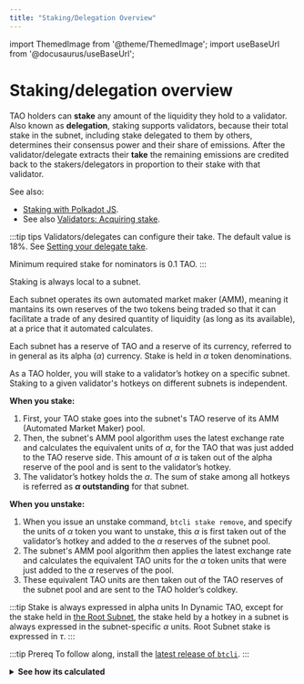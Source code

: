 ```yaml
---
title: "Staking/Delegation Overview"
---
```


import ThemedImage from '@theme/ThemedImage';
import useBaseUrl from '@docusaurus/useBaseUrl';

# Staking/delegation overview

TAO holders can **stake** any amount of the liquidity they hold to a validator. Also known as **delegation**, staking supports validators, because their total stake in the subnet, including stake delegated to them by others, determines their consensus power and their share of emissions. After the validator/delegate extracts their **take** the remaining emissions are credited back to the stakers/delegators in proportion to their stake with that validator.

See also:

- [Staking with Polkadot JS](./staking-polkadot-js.md).
- See also [Validators: Acquiring stake](../validators/index.md#acquiring-stake).

:::tip tips
Validators/delegates can configure their take. The default value is 18%. See [Setting your delegate take](#setting-your-delegate-take).

Minimum required stake for nominators is 0.1 TAO.
:::

Staking is always local to a subnet.

Each subnet operates its own automated market maker (AMM), meaning it mantains its own reserves of the two tokens being traded so that it can facilitate a trade of any desired quantity of liquidity (as long as its available), at a price that it automated calculates.

Each subnet has a reserve of TAO and a reserve of its currency, referred to in general as its alpha ($\alpha$) currency. Stake is held in $\alpha$ token denominations.

As a TAO holder, you will stake to a validator’s hotkey on a specific subnet. Staking to a given validator's hotkeys on different subnets is independent.

**When you stake:**

1. First, your TAO stake goes into the subnet's TAO reserve of its AMM (Automated Market Maker) pool.
1. Then, the subnet's AMM pool algorithm uses the latest exchange rate and calculates the equivalent units of $\alpha$, for the TAO that was just added to the TAO reserve side. This amount of $\alpha$ is taken out of the alpha reserve of the pool and is sent to the validator’s hotkey.
1. The validator’s hotkey holds the $\alpha$. The sum of stake among all hotkeys is referred as **$\alpha$ outstanding** for that subnet.

**When you unstake:**

1. When you issue an unstake command, `btcli stake remove`, and specify the units of $\alpha$ token you want to unstake, this $\alpha$ is first taken out of the validator’s hotkey and added to the $\alpha$ reserves of the subnet pool.
2. The subnet's AMM pool algorithm then applies the latest exchange rate and calculates the equivalent TAO units for the $\alpha$ token units that were just added to the $\alpha$ reserves of the pool.
3. These equivalent TAO units are then taken out of the TAO reserves of the subnet pool and are sent to the TAO holder’s coldkey.

:::tip Stake is always expressed in alpha units
In Dynamic TAO, except for the stake held in [the Root Subnet](#root-subnet-subnet-zero), the stake held by a hotkey in a subnet is always expressed in the subnet-specific $\alpha$ units. Root Subnet stake is expressed in $\tau$.
:::

:::tip Prereq
To follow along, install the [latest release of `btcli`](https://pypi.org/project/bittensor-cli/).
:::

<details>
<summary> <strong>See how its calculated</strong> </summary>
## Example

Suppose a validator holds 800 TAO of their own.

Then three nominators stake to the validator as follows:

- Nominator 1: 100 TAO.
- Nominator 2: 70 TAO.
- Nominator 3: 30 TAO.

The validator's effective stake is the total sum of their own and all delegated stake.

$$
\text{delegated stake} = 100\tau + 70\tau + 30\tau = 200\tau
$$

$$
\text{total stake} = \text{self-stake} + \text{delegated stake} = 800\tau + 200\tau = 1000 \tau
$$

Emissions to stakers are proportional to their contribution to delegated stake:

    $$
    \text{emission for staker x from validator V} =
      \frac
      { stake_x }
      { \sum_{i \in \text{V's stakers}} \bigl(stake_i) }
    $$

- Nominator 1 represents 50% of total delegated TAO:

  $$
  \text{emission for staker x from validator V} =
    \frac
    { 100\tau }
    { 100\tau + 70\tau + 30\tau } = 50\%
  $$

- Nominator 2 contributes 35% of the total delegated TAO.
  $$
      \text{emission for staker x from validator V} =
        \frac
        { 70\tau }
        { 100\tau + 70\tau + 30\tau } = 35\%
  $$
- Nominator 3 contributes 15% of the total delegated TAO.
  $$
      \text{emission for staker x from validator V} =
        \frac
        { 30\tau }
        { 100\tau + 70\tau + 30\tau } = 15\%
  $$

The delegate validator would keep 80% of the emissions, based on their 80% proportion of the total stake (0.8). In addition, the validator would keep their 18% take of the emissions earned on the delegated stake.

As a result:

- Total emissions to the delegate are: $0.8 + 0.2*0.18= .836 = 83.6\%$ of the received emissions.
- Each nominator receives the following portions of the validator's total emissions, based on their contribution percentages:
  - Nominator 1 emissions: $(1-0.8)*(1-0.18)*.5 = .082 = 8.2\%$
  - Nominator 2 emissions: $(1-0.8)*(1-0.18)*.35 = .0574 = 5.74\%$
  - Nominator 3 emissions: $(1-0.8)*(1-0.18)*.15 = .0246 = 2.46\%$

:::info A nominator is a delegating authority
A nominator is the same as a delegating authority. Typically, a nominator is an owner of TAO funds who wants to invest in the Bittensor network without performing any validating tasks.
:::

</details>
